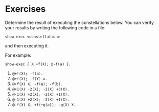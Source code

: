# Exercises

Determine the result of executing the constellations below.
You can verify your results by writing the following code in a file:

```
show-exec <constellation>
```

and then executing it.

For example:

```
show-exec { X +f(X); @-f(a) }.
```

1. `@+f(X); -f(a).`
2. `@+f(X); -f(Y) a.`
3. `@+f(X) X; -f(a); -f(b).`
4. `@+1(X) -2(X); -2(X) +3(X).`
5. `@-1(X) +2(X); -2(X) +1(X).`
6. `@-1(X) +2(X); -2(X) +1(X).`
7. `@-f(X) X; +f(+g(a)); -g(X) X.`

